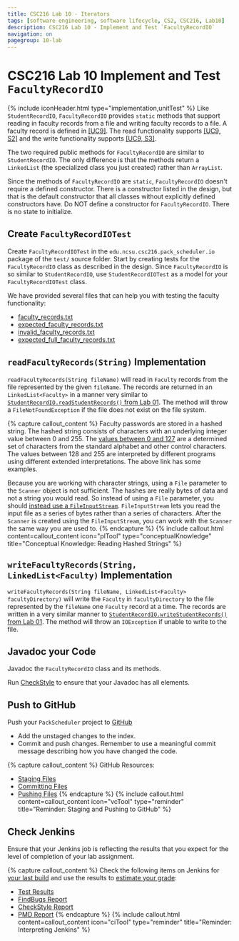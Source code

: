 ```yaml
---
title: CSC216 Lab 10 - Iterators
tags: [software engineering, software lifecycle, CS2, CSC216, Lab10]
description: CSC216 Lab 10 - Implement and Test `FacultyRecordIO`
navigation: on
pagegroup: 10-lab
---
```


# CSC216 Lab 10 Implement and Test `FacultyRecordIO`
{% include iconHeader.html type="implementation,unitTest" %}
Like `StudentRecordIO`, `FacultyRecordIO` provides `static` methods that support reading in faculty records from a file and writing faculty records to a file.  A faculty record is defined in [[UC9]](10-lab-requirements#uc9).  The read functionality supports [[UC9, S2]](10-lab-requirements#uc9-s2) and the write functionality supports [[UC9, S3]](10-lab-requirements#uc9-s3).

The two required public methods for `FacultyRecordIO` are similar to `StudentRecordIO`.  The only difference is that the methods return a `LinkedList` (the specialized class you just created) rather than `ArrayList`.

Since the methods of `FacultyRecordIO` are `static`, `FacultyRecordIO` doesn't require a defined constructor.  There is a constructor listed in the design, but that is the default constructor that all classes without explicitly defined constructors have.  Do NOT define a constructor for `FacultyRecordIO`.  There is no state to initialize.


## Create `FacultyRecordIOTest`
Create `FacultyRecordIOTest` in the `edu.ncsu.csc216.pack_scheduler.io` package of the `test/` source folder.  Start by creating tests for the `FacultyRecordIO` class as described in the design.   Since `FacultyRecordIO` is so similar to `StudentRecordIO`,   use `StudentRecordIOTest` as a model for your `FacultyRecordIOTest` class.

We have provided several files that can help you with testing the faculty functionality:

  * [faculty_records.txt](files/faculty_records.txt)
  * [expected_faculty_records.txt](files/expected_faculty_records.txt)
  * [invalid_faculty_records.txt](files/invalid_faculty_records.txt)
  * [expected_full_faculty_records.txt](files/expected_full_faculty_records.txt)


## `readFacultyRecords(String)` Implementation
`readFacultyRecords(String fileName)` will read in `Faculty` records from the file represented by the given `fileName`.  The records are returned in an `LinkedList<Faculty>` in a manner very similar to [`StudentRecordIO.readStudentRecords()` from Lab 01](../01-lab/01-lab-studentrecordio).  The method will throw a `FileNotFoundException` if the file does not exist on the file system. 

{% capture callout_content %}
Faculty passwords are stored in a hashed string.  The hashed string consists of characters with an underlying integer value between 0 and 255.  The [values between 0 and 127](http://www.asciitable.com/) are a determined set of characters from the standard alphabet and other control characters.  The values between 128 and 255 are interpreted by different programs using different extended interpretations.  The above link has some examples.

Because you are working with character strings, using a `File` parameter to the `Scanner` object is not sufficient.  The hashes are really bytes of data and not a string you would read.  So instead of using a `File` parameter, you should [instead use a `FileInputStream`](https://docs.oracle.com/javase/8/docs/api/java/io/FileInputStream.html).  `FileInputStream` lets you read the input file as a series of bytes rather than a series of characters.  After the `Scanner` is created using the `FileInputStream`, you can work with the `Scanner` the same way you are used to.
{% endcapture %}
{% include callout.html content=callout_content icon="plTool" type="conceptualKnowledge" title="Conceptual Knowledge: Reading Hashed Strings" %}


## `writeFacultyRecords(String, LinkedList<Faculty)` Implementation
`writeFacultyRecords(String fileName, LinkedList<Faculty> facultyDirectory)` will write the `Faculty` in `facultyDirectory` to the file represented by the `fileName` one `Faculty` record at a time.  The records are written in a very similar manner to [`StudentRecordIO.writeStudentRecords()` from Lab 01](../01-lab/01-lab-studentrecordio).  The method will throw an `IOException` if unable to write to the file.


## Javadoc your Code
Javadoc the `FacultyRecordIO` class and its methods. 

Run [CheckStyle](../../gp1/gp1-static-analysis#checkstyle) to ensure that your Javadoc has all elements.


## Push to GitHub
Push your `PackScheduler` project to [GitHub](https://github.ncsu.edu)

  * Add the unstaged changes to the index.
  * Commit and push changes.  Remember to use a meaningful commit message describing how you have changed the code.  

{% capture callout_content %}
GitHub Resources:

  * [Staging Files](../../git-tutorial/git-staging)
  * [Committing Files](../../git-tutorial/git-commit)
  * [Pushing Files](../../git-tutorial/git-push)
{% endcapture %}
{% include callout.html content=callout_content icon="vcTool" type="reminder" title="Reminder: Staging and Pushing to GitHub" %}


## Check Jenkins
Ensure that your Jenkins job is reflecting the results that you expect for the level of completion of your lab assignment.

{% capture callout_content %}
Check the following items on Jenkins for [your last build](../../jenkins/#build-summary-page) and use the results to [estimate your grade](../../jenkins/#grade-estimation-example):

  * [Test Results](../../jenkins/#test-results)
  * [FindBugs Report](../../jenkins/#findbugs-report)
  * [CheckStyle Report](../../jenkins/#checkstyle-report)
  * [PMD Report](../../jenkins/#pmd-report)
{% endcapture %}
{% include callout.html content=callout_content icon="ciTool" type="reminder" title="Reminder: Interpreting Jenkins" %}